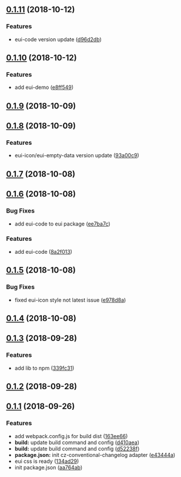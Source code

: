 <a name="0.1.11"></a>
## [0.1.11](https://github.com/MST-EUI/eui/compare/v0.1.10...v0.1.11) (2018-10-12)


### Features

* eui-code version update ([d96d2db](https://github.com/MST-EUI/eui/commit/d96d2db))



<a name="0.1.10"></a>
## [0.1.10](https://github.com/MST-EUI/eui/compare/v0.1.9...v0.1.10) (2018-10-12)


### Features

* add eui-demo ([e8ff549](https://github.com/MST-EUI/eui/commit/e8ff549))



<a name="0.1.9"></a>
## [0.1.9](https://github.com/MST-EUI/eui/compare/v0.1.8...v0.1.9) (2018-10-09)



<a name="0.1.8"></a>
## [0.1.8](https://github.com/MST-EUI/eui/compare/v0.1.7...v0.1.8) (2018-10-09)


### Features

* eui-icon/eui-empty-data version update ([93a00c9](https://github.com/MST-EUI/eui/commit/93a00c9))



<a name="0.1.7"></a>
## [0.1.7](https://github.com/MST-EUI/eui/compare/v0.1.6...v0.1.7) (2018-10-08)



<a name="0.1.6"></a>
## [0.1.6](https://github.com/MST-EUI/eui/compare/v0.1.5...v0.1.6) (2018-10-08)


### Bug Fixes

* add eui-code to eui package ([ee7ba7c](https://github.com/MST-EUI/eui/commit/ee7ba7c))


### Features

* add eui-code ([8a2f013](https://github.com/MST-EUI/eui/commit/8a2f013))



<a name="0.1.5"></a>
## [0.1.5](https://github.com/MST-EUI/eui/compare/v0.1.4...v0.1.5) (2018-10-08)


### Bug Fixes

* fixed eui-icon style not latest issue ([e978d8a](https://github.com/MST-EUI/eui/commit/e978d8a))



<a name="0.1.4"></a>
## [0.1.4](https://github.com/MST-EUI/eui/compare/v0.1.3...v0.1.4) (2018-10-08)



<a name="0.1.3"></a>
## [0.1.3](https://github.com/MST-EUI/eui/compare/v0.1.2...v0.1.3) (2018-09-28)


### Features

* add lib to npm ([339fc31](https://github.com/MST-EUI/eui/commit/339fc31))



<a name="0.1.2"></a>
## [0.1.2](https://github.com/MST-EUI/eui/compare/v0.1.1...v0.1.2) (2018-09-28)



<a name="0.1.1"></a>
## [0.1.1](https://github.com/MST-EUI/eui/compare/v0.1.0...v0.1.1) (2018-09-26)


### Features

* add webpack.config.js for build dist ([163ee66](https://github.com/MST-EUI/eui/commit/163ee66))
* **build:** update build command and config ([d410aea](https://github.com/MST-EUI/eui/commit/d410aea))
* **build:** update build command and config ([d52238f](https://github.com/MST-EUI/eui/commit/d52238f))
* **package.json:** init cz-conventional-changelog adapter ([e43444a](https://github.com/MST-EUI/eui/commit/e43444a))
* eui css is ready ([134ad29](https://github.com/MST-EUI/eui/commit/134ad29))
* init package.json ([aa764ab](https://github.com/MST-EUI/eui/commit/aa764ab))




